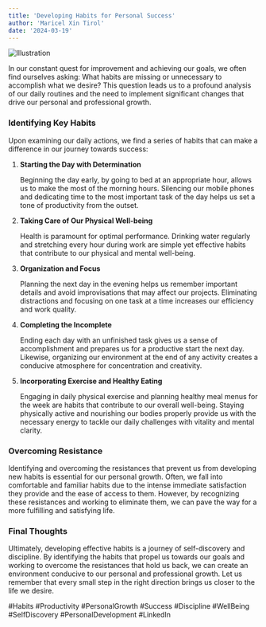 ```yaml
---
title: 'Developing Habits for Personal Success'
author: 'Maricel Xin Tirol'
date: '2024-03-19'
---
```


![Illustration](/assets/images/developing-habits.png)

In our constant quest for improvement and achieving our goals, we often find ourselves asking: What habits are missing or unnecessary to accomplish what we desire? This question leads us to a profound analysis of our daily routines and the need to implement significant changes that drive our personal and professional growth.

### Identifying Key Habits

Upon examining our daily actions, we find a series of habits that can make a difference in our journey towards success:

1. **Starting the Day with Determination**

   Beginning the day early, by going to bed at an appropriate hour, allows us to make the most of the morning hours. Silencing our mobile phones and dedicating time to the most important task of the day helps us set a tone of productivity from the outset.

2. **Taking Care of Our Physical Well-being**

   Health is paramount for optimal performance. Drinking water regularly and stretching every hour during work are simple yet effective habits that contribute to our physical and mental well-being.

3. **Organization and Focus**

   Planning the next day in the evening helps us remember important details and avoid improvisations that may affect our projects. Eliminating distractions and focusing on one task at a time increases our efficiency and work quality.

4. **Completing the Incomplete**

   Ending each day with an unfinished task gives us a sense of accomplishment and prepares us for a productive start the next day. Likewise, organizing our environment at the end of any activity creates a conducive atmosphere for concentration and creativity.

5. **Incorporating Exercise and Healthy Eating**

   Engaging in daily physical exercise and planning healthy meal menus for the week are habits that contribute to our overall well-being. Staying physically active and nourishing our bodies properly provide us with the necessary energy to tackle our daily challenges with vitality and mental clarity.

### Overcoming Resistance

Identifying and overcoming the resistances that prevent us from developing new habits is essential for our personal growth. Often, we fall into comfortable and familiar habits due to the intense immediate satisfaction they provide and the ease of access to them. However, by recognizing these resistances and working to eliminate them, we can pave the way for a more fulfilling and satisfying life.

### Final Thoughts

Ultimately, developing effective habits is a journey of self-discovery and discipline. By identifying the habits that propel us towards our goals and working to overcome the resistances that hold us back, we can create an environment conducive to our personal and professional growth. Let us remember that every small step in the right direction brings us closer to the life we desire.

#Habits #Productivity #PersonalGrowth #Success #Discipline #WellBeing #SelfDiscovery #PersonalDevelopment #LinkedIn
